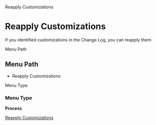 
Reapply Customizations
# Reapply Customizations


If you identified customizations in the Change Log, you can reapply them

Menu Path
## Menu Path



- Reapply Customizations

Menu Type
### Menu Type

**Process**


[Reapply Customizations](../../process-ad_changelog_custom.md)